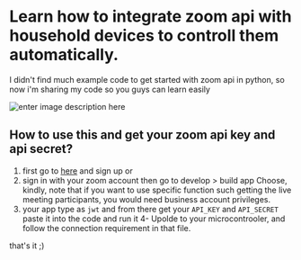# Learn how to integrate zoom api with household devices to controll them automatically. 

I didn't find much example code to get started with zoom api in python, so now i'm sharing my code so you guys can learn easily

![enter image description here](https://i.imgflip.com/3bp4vk.jpg)

## How to use this and get your zoom api key and api secret?

 1. first go to [here](https://marketplace.zoom.us/)  and sign up or
 2. sign in with your zoom account then go to develop > build app Choose, kindly, note that if you want to use specific function such getting the live meeting participants, you would need business account privileges.
 3. your app type as `jwt` and from there get your `API_KEY` and `API_SECRET` paste it into the code and run it
 4- Upolde to your microcontrooler, and follow the connection requirement in that file.

that's it ;)

